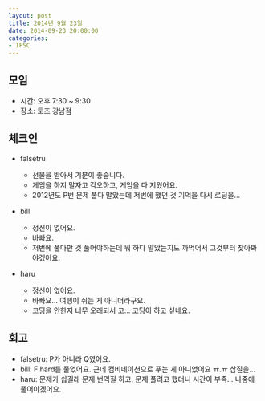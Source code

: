 ```yaml
---
layout: post
title: 2014년 9월 23일
date: 2014-09-23 20:00:00
categories:
- IPSC
---
```


## 모임

* 시간: 오후 7:30 ~ 9:30
* 장소: 토즈 강남점

## 체크인

* falsetru
    * 선물을 받아서 기분이 좋습니다.
    * 게임을 하지 말자고 각오하고, 게임을 다 지웠어요.
    * 2012년도 P번 문제 풀다 말았는데 저번에 했던 것 기억을 다시 로딩을...

* bill
    * 정신이 없어요.
    * 바빠요.
    * 저번에 풀다만 것 풀어야하는데 뭐 하다 말았는지도 까먹어서 그것부터 찾아봐야겠어요.

* haru
    * 정신이 없어요.
    * 바빠요... 여행이 쉬는 게 아니더라구요.
    * 코딩을 안한지 너무 오래되서 코... 코딩이 하고 싶네요.

## 회고

* falsetru: P가 아니라 Q였어요.
* bill: F hard를 풀었어요. 근데 컴비네이션으로 푸는 게 아니었어요 ㅠ.ㅠ 삽질을...
* haru: 문제가 쉽길래 문제 번역질 하고, 문제 풀려고 했더니 시간이 부족... 나중에 풀어야겠어요.
